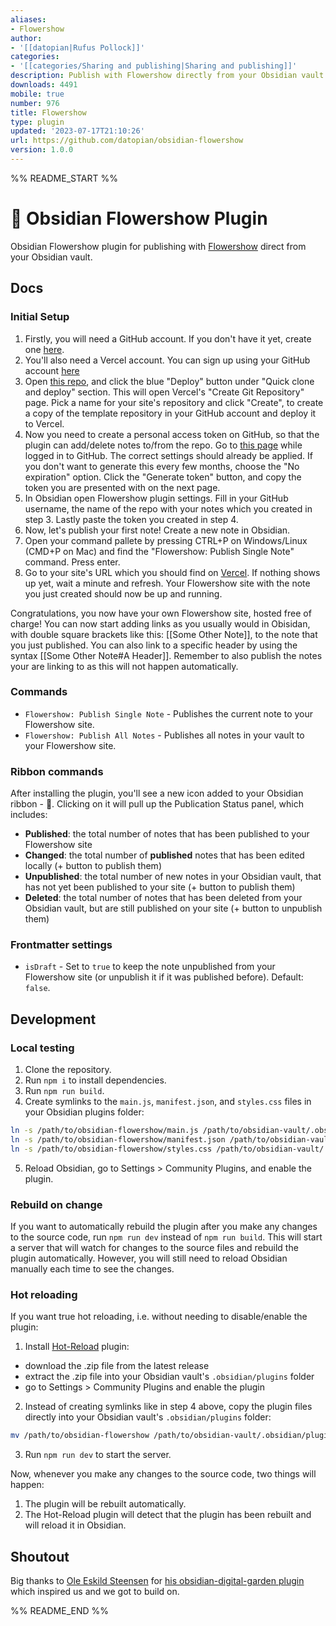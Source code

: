 ```yaml
---
aliases:
- Flowershow
author:
- '[[datopian|Rufus Pollock]]'
categories:
- '[[categories/Sharing and publishing|Sharing and publishing]]'
description: Publish with Flowershow directly from your Obsidian vault.
downloads: 4491
mobile: true
number: 976
title: Flowershow
type: plugin
updated: '2023-07-17T21:10:26'
url: https://github.com/datopian/obsidian-flowershow
version: 1.0.0
---
```


%% README_START %%

# 🌷 Obsidian Flowershow Plugin

Obsidian Flowershow plugin for publishing with [Flowershow](https://github.com/datopian/flowershow) direct from your Obsidian vault.

## Docs

### Initial Setup

1. Firstly, you will need a GitHub account. If you don't have it yet, create one [here](https://github.com/signup).
2. You'll also need a Vercel account. You can sign up using your GitHub account [here](https://vercel.com/signup)
3. Open [this repo](https://github.com/datopian/flowershow), and click the blue "Deploy" button under "Quick clone and deploy" section. This will open Vercel's "Create Git Repository" page. Pick a name for your site's repository and click "Create", to create a copy of the template repository in your GitHub account and deploy it to Vercel.
4. Now you need to create a personal access token on GitHub, so that the plugin can add/delete notes to/from the repo. Go to [this page](https://github.com/settings/tokens/new?scopes=repo) while logged in to GitHub. The correct settings should already be applied. If you don't want to generate this every few months, choose the "No expiration" option. Click the "Generate token" button, and copy the token you are presented with on the next page. 
5. In Obsidian open Flowershow plugin settings. Fill in your GitHub username, the name of the repo with your notes which you created in step 3. Lastly paste the token you created in step 4.
6. Now, let's publish your first note! Create a new note in Obsidian.
7. Open your command pallete by pressing CTRL+P on Windows/Linux (CMD+P on Mac) and find the "Flowershow: Publish Single Note" command. Press enter.
8. Go to your site's URL which you should find on [Vercel](https://vercel.com/dashboard). If nothing shows up yet, wait a minute and refresh. Your Flowershow site with the note you just created should now be up and running.

Congratulations, you now have your own Flowershow site, hosted free of charge! 
You can now start adding links as you usually would in Obisidan, with double square brackets like this: [[Some Other Note]], to the note that you just published. You can also link to a specific header by using the syntax [[Some Other Note#A Header]]. Remember to also publish the notes your are linking to as this will not happen automatically. 

### Commands

* `Flowershow: Publish Single Note` - Publishes the current note to your Flowershow site.
* `Flowershow: Publish All Notes` - Publishes all notes in your vault to your Flowershow site.

### Ribbon commands

After installing the plugin, you'll see a new icon added to your Obsidian ribbon - 🌱.
Clicking on it will pull up the Publication Status panel, which includes:

* **Published**: the total number of notes that has been published to your Flowershow site
* **Changed**: the total number of __published__ notes that has been edited locally (+ button to publish them)
* **Unpublished**: the total number of new notes in your Obsidian vault, that has not yet been published to your site (+ button to publish them)
* **Deleted**: the total number of notes that has been deleted from your Obsidian vault, but are still published on your site (+ button to unpublish them)

### Frontmatter settings

* `isDraft` - Set to `true` to keep the note unpublished from your Flowershow site (or unpublish it if it was published before). Default: `false`.

## Development

### Local testing

1. Clone the repository.
2. Run `npm i` to install dependencies.
3. Run `npm run build`.
4. Create symlinks to the `main.js`, `manifest.json`, and `styles.css` files in your Obsidian plugins folder:

``` sh
ln -s /path/to/obsidian-flowershow/main.js /path/to/obsidian-vault/.obsidian/plugins/flowershow/main.js
ln -s /path/to/obsidian-flowershow/manifest.json /path/to/obsidian-vault/.obsidian/plugins/flowershow/manifest.json
ln -s /path/to/obsidian-flowershow/styles.css /path/to/obsidian-vault/.obsidian/plugins/flowershow/styles.css
```

5. Reload Obsidian, go to Settings > Community Plugins, and enable the plugin.

### Rebuild on change 

If you want to automatically rebuild the plugin after you make any changes to the source code, run `npm run dev` instead of `npm run build`. This will start a server that will watch for changes to the source files and rebuild the plugin automatically. However, you will still need to reload Obsidian manually each time to see the changes.

### Hot reloading

If you want true hot reloading, i.e. without needing to disable/enable the plugin:

1. Install [Hot-Reload](https://github.com/pjeby/hot-reload) plugin:
  - download the .zip file from the latest release
  - extract the .zip file into your Obsidian vault's `.obsidian/plugins` folder
  - go to Settings > Community Plugins and enable the plugin
2. Instead of creating symlinks like in step 4 above, copy the plugin files directly into your Obsidian vault's `.obsidian/plugins` folder:

``` sh
mv /path/to/obsidian-flowershow /path/to/obsidian-vault/.obsidian/plugins/
```

3. Run `npm run dev` to start the server.

Now, whenever you make any changes to the source code, two things will happen:
1. The plugin will be rebuilt automatically.
2. The Hot-Reload plugin will detect that the plugin has been rebuilt and will reload it in Obsidian.

## Shoutout

Big thanks to [Ole Eskild Steensen](https://github.com/oleeskild) for [his obsidian-digital-garden plugin](https://github.com/oleeskild/obsidian-digital-garden/tree/main) which inspired us and we got to build on.



%% README_END %%